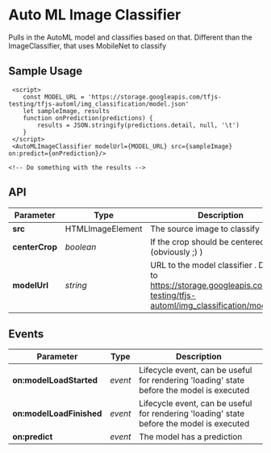 # Auto ML Image Classifier

Pulls in the AutoML model and classifies based on that. Different than the ImageClassifier, that uses MobileNet to classify

## Sample Usage

     <script>
        const MODEL_URL = 'https://storage.googleapis.com/tfjs-testing/tfjs-automl/img_classification/model.json'
        let sampleImage, results
        function onPrediction(predictions) {
            results = JSON.stringify(predictions.detail, null, '\t')
        }
     </script>
     <AutoMLImageClassifier modelUrl={MODEL_URL} src={sampleImage} on:predict={onPrediction}/>

    <!-- Do something with the results -->

## API

| Parameter      | Type             | Description                                                                                                                     |
| -------------- | ---------------- | ------------------------------------------------------------------------------------------------------------------------------- |
| **src**        | HTMLImageElement | The source image to classify                                                                                                    |
| **centerCrop** | _boolean_        | If the crop should be centered (obviously ;) )                                                                                  |
| **modelUrl**   | _string_         | URL to the model classifier . Defaults to https://storage.googleapis.com/tfjs-testing/tfjs-automl/img_classification/model.json |

## Events

| Parameter                | Type    | Description                                                                               |
| ------------------------ | ------- | ----------------------------------------------------------------------------------------- |
| **on:modelLoadStarted**  | _event_ | Lifecycle event, can be useful for rendering 'loading' state before the model is executed |
| **on:modelLoadFinished** | _event_ | Lifecycle event, can be useful for rendering 'loading' state before the model is executed |
| **on:predict**           | _event_ | The model has a prediction                                                                |
